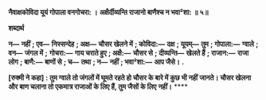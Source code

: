 **नैवाक्षकोविदा यूयं गोपाला वनगोचरा: ।** **अक्षैर्दीव्यन्ति राजानो बाणैश्च न भवा²शा: ॥ ५॥** 

**शब्दार्थ** 

**न—** **नहीं** **; एव—** **निस्सन्देह** **; अक्ष—** **चौसर खेलने में** **; कोविदा:—** **दक्ष** **; यूयम्—** **तुम** **; गोपाला:—** **ग्वाले** **; वन—** **जंगल में** **;** **गोचरा:—** **गाय चराते हुए** **; अक्षै:—** **चौसर से** **; दीव्यन्ति—** **खेलते हैं** **; राजान:—** **राजा लोग** **; बाणै:—** **बाणों से** **; च—** **तथा** **; न—** **नहीं** **; भवा²शा:—** **आप जैसे।** **.** 

**[रुक्मी ने कहा] : तुम ग्वाले तो जंगलों में घूमते रहते हो चौसर के बारे में कुछ भी नहीं** **जानते। चौसर खेलना और बाण चलाना तो एकमात्र राजाओं के लिए हैं, तुम जैसों के लिए** **नहीं।** **** 